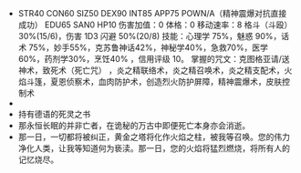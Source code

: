 - STR40 CON60 SIZ50 DEX90 INT85
  APP75 POWN/A（精神震爆对抗直接成功） EDU65 SAN0 HP10
  伤害加值：0
  体格：0
  移动速率：8
  格斗（斗殴）30%(15/6)，伤害 1D3             闪避 50%(20/8)
  技能：心理学 75%，魅惑 90%，话术 75%，妙手55%，克苏鲁神话42%，神秘学40%，急救70%，医学60%，药剂学30%，烹饪40% ，信用评级 10。
  掌握的咒文：克图格亚请/送神术，致死术（死亡咒） ，炎之精联络术，炎之精召唤术，炎之精支配术，火焰斗篷，夏恩侦察术，血肉防护术，创造烈火防护屏障，精神震爆术，皮肤控制术
-
- 持有德语的死灵之书
- 那永恒长眠的并非亡者，在诡秘的万古中即便死亡本身亦会消逝。
- 那一日，一切都将被纠正，黄金之塔将化作火焰之柱，被我等召唤。您的伟力净化人类，让我等知道何为亵渎。那一日，您的火焰将猛烈燃烧，将所有人的记忆烧尽。